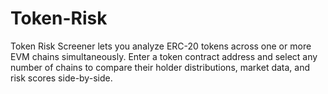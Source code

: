 # Token-Risk
Token Risk Screener lets you analyze ERC-20 tokens across one or more EVM chains simultaneously. Enter a token contract address and select any number of chains to compare their holder distributions, market data, and risk scores side-by-side.
